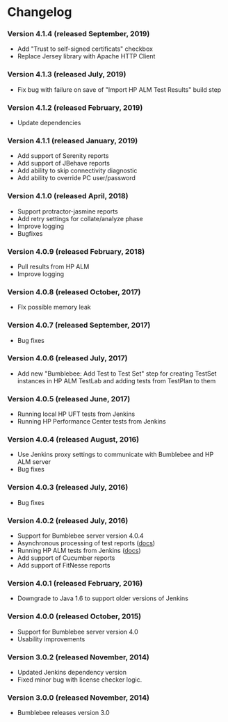 Changelog
===

### Version 4.1.4 (released September, 2019)

-   Add "Trust to self-signed certificats" checkbox
-   Replace Jersey library with Apache HTTP Client

### Version 4.1.3 (released July, 2019)

-   Fix bug with failure on save of "Import HP ALM Test Results" build
    step

### Version 4.1.2 (released February, 2019)

-   Update dependencies

### Version 4.1.1 (released January, 2019)

-   Add support of Serenity reports
-   Add support of JBehave reports
-   Add ability to skip connectivity diagnostic
-   Add ability to override PC user/password

### Version 4.1.0 (released April, 2018)

-   Support protractor-jasmine reports
-   Add retry settings for collate/analyze phase
-   Improve logging
-   Bugfixes

### Version 4.0.9 (released February, 2018)

-   Pull results from HP ALM
-   Improve logging

### Version 4.0.8 (released October, 2017)

-   FIx possible memory leak

### Version 4.0.7 (released September, 2017)

-   Bug fixes

### Version 4.0.6 (released July, 2017)

-   Add new "Bumblebee: Add Test to Test Set" step for creating TestSet
    instances in HP ALM TestLab and adding tests from TestPlan to them

### Version 4.0.5 (released June, 2017)

-   Running local HP UFT tests from Jenkins
-   Running HP Performance Center tests from Jenkins

### Version 4.0.4 (released August, 2016)

-   Use Jenkins proxy settings to communicate with Bumblebee and HP ALM
    server
-   Bug fixes

### Version 4.0.3 (released July, 2016)

-   Bug fixes

### Version 4.0.2 (released July, 2016)

-   Support for Bumblebee server version 4.0.4
-   Asynchronous processing of test reports
    ([docs](http://www.agiletestware.com/docs/bumblebee-docs/en/latest/ci-integration/jenkins/#offline-asynchronous-processing-of-test-reports))
-   Running HP ALM tests from Jenkins
    ([docs](http://www.agiletestware.com/docs/bumblebee-docs/en/latest/ci-integration/jenkins/#running-tests-in-hp-alm-from-jenkins))
-   Add support of Cucumber reports
-   Add support of FitNesse reports

### Version 4.0.1 (released February, 2016)

-   Downgrade to Java 1.6 to support older versions of Jenkins

### Version 4.0.0 (released October, 2015)

-   Support for Bumblebee server version 4.0
-   Usability improvements

### Version 3.0.2 (released November, 2014)

-   Updated Jenkins dependency version
-   Fixed minor bug with license checker logic.

### Version 3.0.0 (released November, 2014)

-   Bumblebee releases version 3.0
